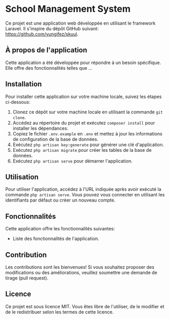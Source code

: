 # School Management System

Ce projet est une application web développée en utilisant le framework Laravel. Il s'inspire du dépôt GitHub suivant: https://github.com/yungifez/skuul.

## À propos de l'application

Cette application a été développée pour répondre à un besoin spécifique. Elle offre des fonctionnalités telles que ...

## Installation

Pour installer cette application sur votre machine locale, suivez les étapes ci-dessous:

1. Clonez ce dépôt sur votre machine locale en utilisant la commande `git clone`.
2. Accédez au répertoire du projet et exécutez `composer install` pour installer les dépendances.
3. Copiez le fichier `.env.example` en `.env` et mettez à jour les informations de configuration de la base de données.
4. Exécutez `php artisan key:generate` pour générer une clé d'application.
5. Exécutez `php artisan migrate` pour créer les tables de la base de données.
6. Exécutez `php artisan serve` pour démarrer l'application.

## Utilisation

Pour utiliser l'application, accédez à l'URL indiquée après avoir exécuté la commande `php artisan serve`. Vous pouvez vous connecter en utilisant les identifiants par défaut ou créer un nouveau compte.

## Fonctionnalités

Cette application offre les fonctionnalités suivantes:

* Liste des fonctionnalités de l'application.

## Contribution

Les contributions sont les bienvenues! Si vous souhaitez proposer des modifications ou des améliorations, veuillez soumettre une demande de tirage (pull request).

## Licence

Ce projet est sous licence MIT. Vous êtes libre de l'utiliser, de le modifier et de le redistribuer selon les termes de cette licence.

